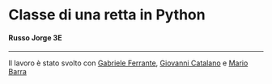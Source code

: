 
# Classe di una retta in Python

#### Russo Jorge 3E

---

Il lavoro è stato svolto con [Gabriele Ferrante](http://github.com/GabrieleFerrante/ferrantePy), [Giovanni Catalano](https://github.com/giovannicatalano) e [Mario Barra](https://github.com/MarioBarra114/Barra.Py)
